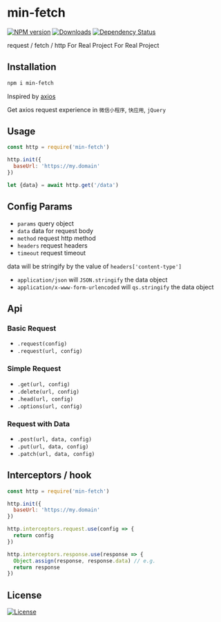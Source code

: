 min-fetch
===

[![NPM version][npm-image]][npm-url]
[![Downloads][downloads-image]][downloads-url]
[![Dependency Status][david-image]][david-url]

[npm-image]: https://img.shields.io/npm/v/min-fetch.svg?style=flat-square
[npm-url]: https://npmjs.org/package/min-fetch
[downloads-image]: http://img.shields.io/npm/dm/min-fetch.svg?style=flat-square
[downloads-url]: https://npmjs.org/package/min-fetch
[david-image]: http://img.shields.io/david/chunpu/min-fetch.svg?style=flat-square
[david-url]: https://david-dm.org/chunpu/min-fetch


request / fetch / http For Real Project For Real Project

Installation
---

```sh
npm i min-fetch
```

Inspired by [axios](https://github.com/axios/axios)

Get axios request experience in `微信小程序`, `快应用`, `jQuery`

Usage
---

```js
const http = require('min-fetch')

http.init({
  baseUrl: 'https://my.domain'
})

let {data} = await http.get('/data')
```


Config Params
---

- `params` query object
- `data` data for request body
- `method` request http method
- `headers` request headers
- `timeout` request timeout

data will be stringify by the value of `headers['content-type']`

- `application/json` will `JSON.stringify` the data object
- `application/x-www-form-urlencoded` will `qs.stringify` the data object


Api
---

### Basic Request

- `.request(config)`
- `.request(url, config)`

### Simple Request

- `.get(url, config)`
- `.delete(url, config)`
- `.head(url, config)`
- `.options(url, config)`

### Request with Data

- `.post(url, data, config)`
- `.put(url, data, config)`
- `.patch(url, data, config)`

Interceptors / hook
---

```js
const http = require('min-fetch')

http.init({
  baseUrl: 'https://my.domain'
})

http.interceptors.request.use(config => {
  return config
})

http.interceptors.response.use(response => {
  Object.assign(response, response.data) // e.g.
  return response
})
```

License
---

[![License][license-image]][license-url]

[license-image]: http://img.shields.io/npm/l/min-fetch.svg?style=flat-square
[license-url]: #
